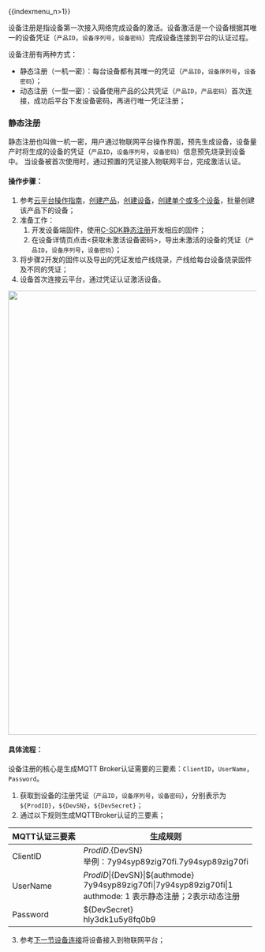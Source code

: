 {{indexmenu_n>1}}

设备注册是指设备第一次接入网络完成设备的激活。设备激活是一个设备根据其唯一的设备凭证（`产品ID`，`设备序列号`，`设备密码`）完成设备连接到平台的认证过程。

设备注册有两种方式：
- 静态注册（一机一密）：每台设备都有其唯一的凭证（`产品ID`，`设备序列号`，`设备密码`）；
- 动态注册（一型一密）：设备使用产品的公共凭证（`产品ID`，`产品密码`）首次连接，成功后平台下发设备密码，再进行唯一凭证注册；


### 静态注册
静态注册也叫做一机一密，用户通过物联网平台操作界面，预先生成设备，设备量产时将生成的设备的凭证（`产品ID`，`设备序列号`，`设备密码`）信息预先烧录到设备中。 当设备被首次使用时，通过预置的凭证接入物联网平台，完成激活认证。

#### 操作步骤：
1. 参考[云平台操作指南]()，[创建产品]()，[创建设备]()，[创建单个或多个设备]()，批量创建该产品下的设备；
2. 准备工作：
   1. 开发设备端固件，使用[C-SDK静态注册]()开发相应的固件；
   2. 在设备详情页点击<获取未激活设备密码>，导出未激活的设备的凭证（`产品ID`，`设备序列号`，`设备密码`）；
3. 将步骤2开发的固件以及导出的凭证发给产线烧录，产线给每台设备烧录固件及不同的凭证；
4. 设备首次连接云平台，通过凭证认证激活设备。
<img src="https://ushare.ucloudadmin.com/download/attachments/14755013/%E9%9D%99%E6%80%81%E6%B3%A8%E5%86%8C.png?version=1&modificationDate=1558077822534&api=v2" width="900" />


#### 具体流程：
设备注册的核心是生成MQTT Broker认证需要的三要素：`ClientID`，`UserName`，`Password`。
1. 获取到设备的注册凭证（`产品ID`，`设备序列号`，`设备密码`），分别表示为`${ProdID}`，`${DevSN}`，`${DevSecret}`；
2. 通过以下规则生成MQTTBroker认证的三要素；

MQTT认证三要素| 生成规则
---|---
ClientID | ${ProdID}.${DevSN}<br>举例：7y94syp89zig70fi.7y94syp89zig70fi
UserName | ${ProdID}\|${DevSN}\|${authmode}<br>7y94syp89zig70fi\|7y94syp89zig70fi\|1<br>authmode: 1 表示静态注册；2表示动态注册
Password | ${DevSecret}<br>hly3dk1u5y8fq0b9

3. 参考[下一节设备连接]()将设备接入到物联网平台；

